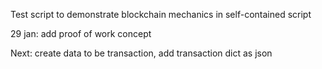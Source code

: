 Test script to demonstrate blockchain mechanics in self-contained script

29 jan: add proof of work concept

Next: create data to be transaction, add transaction dict as json
